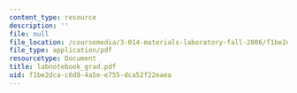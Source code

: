 ```yaml
---
content_type: resource
description: ''
file: null
file_location: /coursemedia/3-014-materials-laboratory-fall-2006/f1be2dcac6d84a5ee755dca52f22eaea_labnotebook_grad.pdf
file_type: application/pdf
resourcetype: Document
title: labnotebook_grad.pdf
uid: f1be2dca-c6d8-4a5e-e755-dca52f22eaea
---
```

